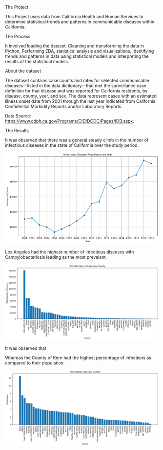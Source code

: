The Project

This Project uses data from California Health and Human Services to determine statistical trends and patterns in communicable diseases within California.

The Process

It involved loading the dataset, Cleaning and transforming the data in Python, Performing EDA, statistical analysis and visualizations, Identifying trends and patterns in data using statistical models and interpreting the results of the statistical models. 

About the dataset

The dataset contains case counts and rates for selected communicable diseases—listed in the data dictionary—that met the surveillance case definition for that disease and was reported for California residents, by disease, county, year, and sex. The data represent cases with an estimated illness onset date from 2001 through the last year indicated from California Confidential Morbidity Reports and/or Laboratory Reports. 

Data Source: https://www.cdph.ca.gov/Programs/CID/DCDC/Pages/IDB.aspx.

The Results

It was observed that there was a general steady climb in the number of infectious diseases in the state of California over the study period.


![Alt text](image.png)


 Los Angeles had the highest number of infectious diseases with Campylobacteriosis leading as the most prevalent. 
 
 
 ![Alt text](image-1.png)

 It was observed that 
 
 
 
 Whereas the County of Kern had the highest percentage of infections as compared to their population. 

![Alt text](image-2.png)
